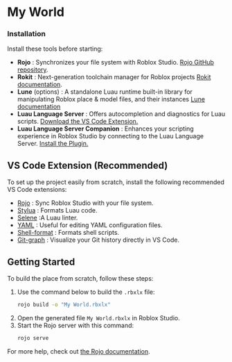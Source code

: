 # My World

### Installation

Install these tools before starting:

- **Rojo** : Synchronizes your file system with Roblox Studio. [Rojo GitHub repository](https://github.com/rojo-rbx/rojo).
- **Rokit** : Next-generation toolchain manager for Roblox projects [Rokit documentation](https://github.com/rojo-rbx/rokit).
- **Lune** (options) : A standalone Luau runtime built-in library for manipulating Roblox place & model files, and their instances [Lune documentation](https://lune-org.github.io/docs/getting-started/1-installation)
- **Luau Language Server** : Offers autocompletion and diagnostics for Luau scripts. [ Download the VS Code Extension.](https://marketplace.visualstudio.com/items?itemName=JohnnyMorganz.luau-lsp)
- **Luau Language Server Companion** : Enhances your scripting experience in Roblox Studio by connecting to the Luau Language Server. [ Install the Plugin.](https://create.roblox.com/store/asset/10913122509/Luau-Language-Server-Companion?externalSource=www&assetType=Plugin)

## VS Code Extension (Recommended)

To set up the project easily from scratch, install the following recommended VS Code extensions:

- [Rojo](https://marketplace.visualstudio.com/items?itemName=evaera.vscode-rojo) : Sync Roblox Studio with your file system.
- [Stylua](https://marketplace.visualstudio.com/items?itemName=JohnnyMorganz.stylua) : Formats Luau code.
- [Selene](https://marketplace.visualstudio.com/items?itemName=Kampfkarren.selene-vscode) :A Luau linter.
- [YAML](https://marketplace.visualstudio.com/items?itemName=redhat.vscode-yaml) : Useful for editing YAML configuration files.
- [Shell-format](https://marketplace.visualstudio.com/items?itemName=foxundermoon.shell-format) : Formats shell scripts.
- [Git-graph](https://marketplace.visualstudio.com/items?itemName=mhutchie.git-graph) : Visualize your Git history directly in VS Code.

## Getting Started

To build the place from scratch, follow these steps:

1. Use the command below to build the `.rbxlx` file:
   ```bash
   rojo build -o "My World.rbxlx"
   ```
2. Open the generated file `My World.rbxlx` in Roblox Studio.
3. Start the Rojo server with this command:
   ```bash
   rojo serve
   ```

For more help, check out [the Rojo documentation](https://rojo.space/docs).
